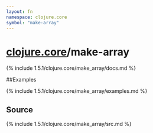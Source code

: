 ```yaml
---
layout: fn
namespace: clojure.core
symbol: "make-array"
---
```


# [clojure.core](../)/make-array

{% include 1.5.1/clojure.core/make_array/docs.md %}

##Examples

{% include 1.5.1/clojure.core/make_array/examples.md %}
## Source
{% include 1.5.1/clojure.core/make_array/src.md %}

